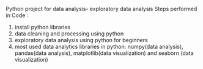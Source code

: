 Python project for data analysis- exploratory data analysis 
Steps performed in Code :
1. install python libraries 
2. data cleaning and processing using python
3. exploratory data analysis using python for beginners 
4. most used data analytics libraries in python: numpy(data analysis), pandas(data analysis), matplotlib(data visualization) and seaborn (data visualization)
